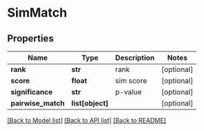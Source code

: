 # SimMatch

## Properties
Name | Type | Description | Notes
------------ | ------------- | ------------- | -------------
**rank** | **str** | rank | [optional] 
**score** | **float** | sim score | [optional] 
**significance** | **str** | p-value | [optional] 
**pairwise_match** | **list[object]** |  | [optional] 

[[Back to Model list]](../README.md#documentation-for-models) [[Back to API list]](../README.md#documentation-for-api-endpoints) [[Back to README]](../README.md)

